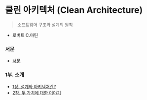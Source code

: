 # 클린 아키텍처 (Clean Architecture)

> 소프트웨어 구조와 설계의 원칙

- 로버트 C.마틴

### 서문

- [서문](./0부_서문/README.md)

### 1부. 소개

- [1장. 설계와 아키텍처란?](./1부_소개/1.1_설계와아키텍처란.md)
- [2장. 두 가치에 대한 이야기](./1부_소개/1.2_두가지가치에대한이야기.md)

